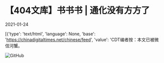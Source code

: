 # 【404文库】书书书 | 通化没有方方了

2021-01-24

[{'type': 'text/html', 'language': None, 'base': 'https://chinadigitaltimes.net/chinese/feed', 'value': 'CDT编者按：本文已被微信河蟹。

![GitHub](https://chinadigitaltimes.net/chinese/files/2021/01/FireShot-Capture-172-通化没有方方了-mp.weixin.qq_.com_-e1611525012597.png)

